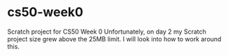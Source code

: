 # cs50-week0
Scratch project for CS50 Week 0
Unfortunately, on day 2 my Scratch project size grew above the 25MB limit. I will look into how to work around this.
